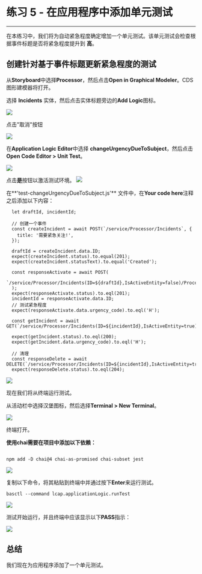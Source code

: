 <div class="draftWatermark"></div>

# 练习 5 - 在应用程序中添加单元测试
---

在本练习中，我们将为自动紧急程度确定增加一个单元测试。该单元测试会检查根据事件标题是否将紧急程度提升到 **高**。

## 创建针对基于事件标题更新紧急程度的测试

从**Storyboard**中选择**Processor**，然后点击**Open in Graphical Modeler**。CDS 图形建模器将打开。

选择 **Incidents** 实体，然后点击实体标题旁边的**Add Logic**图标。

![](vx_images/391565065667596.png)

点击"取消"按钮

![](vx_images/79335569886493.png)

在**Application Logic Editor**中选择 **changeUrgencyDueToSubject**，然后点击 **Open Code Editor > Unit Test**。

![](vx_images/110284422840203.png)

点击**是**按钮以激活测试环境。
![](vx_images/222644465484670.png)

在**'test-changeUrgencyDueToSubject.js'** 文件中，在**Your code here**注释之后添加以下内容：

```
  let draftId, incidentId;

  // 创建一个事件
  const createIncident = await POST(`/service/Processor/Incidents`, {
    title: '需要紧急关注!',
  });

  draftId = createIncident.data.ID;
  expect(createIncident.status).to.equal(201);
  expect(createIncident.statusText).to.equal('Created');

  const responseActivate = await POST(
    `/service/Processor/Incidents(ID=${draftId},IsActiveEntity=false)/Processor.draftActivate`
  );
  expect(responseActivate.status).to.eql(201);
  incidentId = responseActivate.data.ID;
  // 测试紧急程度
  expect(responseActivate.data.urgency_code).to.eql('H');

  const getIncident = await GET(`/service/Processor/Incidents(ID=${incidentId},IsActiveEntity=true)`);

  expect(getIncident.status).to.eql(200);
  expect(getIncident.data.urgency_code).to.eql('H');

  // 清理
  const responseDelete = await DELETE(`/service/Processor/Incidents(ID=${incidentId},IsActiveEntity=true)`);
  expect(responseDelete.status).to.eql(204);
```

![](vx_images/551631733116477.png)

现在我们将从终端运行测试。

从活动栏中选择汉堡图标，然后选择**Terminal > New Terminal**。

![](vx_images/46536896297919.png)

终端打开。 

**使用chai需要在项目中添加以下依赖：**

```

npm add -D chai@4 chai-as-promised chai-subset jest
```


![](vx_images/70522811455857.png)


复制以下命令，将其粘贴到终端中并通过按下**Enter**来运行测试。

```
basctl --command lcap.applicationLogic.runTest
```

![](vx_images/286081878431436.png)

测试开始运行，并且终端中应该显示以下**PASS**指示：

![](vx_images/72222060292062.png)

## 总结
我们现在为应用程序添加了一个单元测试。